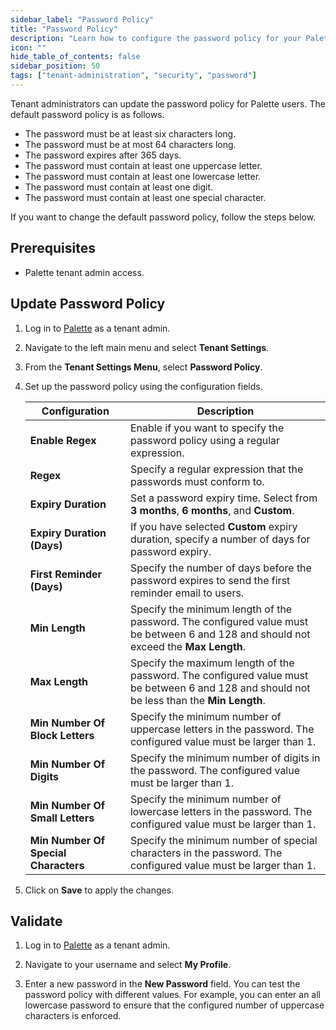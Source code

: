 ```yaml
---
sidebar_label: "Password Policy"
title: "Password Policy"
description: "Learn how to configure the password policy for your Palette tenant."
icon: ""
hide_table_of_contents: false
sidebar_position: 50
tags: ["tenant-administration", "security", "password"]
---
```


Tenant administrators can update the password policy for Palette users. The default password policy is as follows.

- The password must be at least six characters long.
- The password must be at most 64 characters long.
- The password expires after 365 days.
- The password must contain at least one uppercase letter.
- The password must contain at least one lowercase letter.
- The password must contain at least one digit.
- The password must contain at least one special character.

If you want to change the default password policy, follow the steps below.

## Prerequisites

- Palette tenant admin access.

## Update Password Policy

1. Log in to [Palette](https://console.spectrocloud.com) as a tenant admin.

2. Navigate to the left main menu and select **Tenant Settings**.

3. From the **Tenant Settings Menu**, select **Password Policy**.

4. Set up the password policy using the configuration fields.

   | **Configuration**                    | **Description**                                                                                                                            |
   | ------------------------------------ | ------------------------------------------------------------------------------------------------------------------------------------------ |
   | **Enable Regex**                     | Enable if you want to specify the password policy using a regular expression.                                                              |
   | **Regex**                            | Specify a regular expression that the passwords must conform to.                                                                           |
   | **Expiry Duration**                  | Set a password expiry time. Select from **3 months**, **6 months**, and **Custom**.                                                        |
   | **Expiry Duration (Days)**           | If you have selected **Custom** expiry duration, specify a number of days for password expiry.                                             |
   | **First Reminder (Days)**            | Specify the number of days before the password expires to send the first reminder email to users.                                          |
   | **Min Length**                       | Specify the minimum length of the password. The configured value must be between 6 and 128 and should not exceed the **Max Length**.       |
   | **Max Length**                       | Specify the maximum length of the password. The configured value must be between 6 and 128 and should not be less than the **Min Length**. |
   | **Min Number Of Block Letters**      | Specify the minimum number of uppercase letters in the password. The configured value must be larger than 1.                               |
   | **Min Number Of Digits**             | Specify the minimum number of digits in the password. The configured value must be larger than 1.                                          |
   | **Min Number Of Small Letters**      | Specify the minimum number of lowercase letters in the password. The configured value must be larger than 1.                               |
   | **Min Number Of Special Characters** | Specify the minimum number of special characters in the password. The configured value must be larger than 1.                              |

5. Click on **Save** to apply the changes.

## Validate

1. Log in to [Palette](https://console.spectrocloud.com) as a tenant admin.

2. Navigate to your username and select **My Profile**.

3. Enter a new password in the **New Password** field. You can test the password policy with different values. For
   example, you can enter an all lowercase password to ensure that the configured number of uppercase characters is
   enforced.
